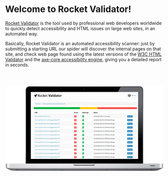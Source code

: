 # Welcome to Rocket Validator!

<a href="https://rocketvalidator.com" target="_blank">Rocket Validator</a> is the tool used by professional web developers worldwide to quickly detect accessibility and HTML issues on large web sites, in an automated way.

Basically, Rocket Validator is an automated accessibility scanner: just by submitting a starting URL our spider will discover the internal pages on that site, and check web page found using the latest versions of the <a href="https://github.com/validator/validator" target="_blank">W3C HTML Validator</a> and the <a href="https://www.deque.com/axe/" target="_blank">axe-core accessibility engine</a>, giving you a detailed report in seconds.

<a href="https://rocketvalidator.com" target="_blank"><img src="/img/rocket-front.gif" alt="Rocket Validator Screenshot" class="noborder" style="margin-top: 45px;"></a>
